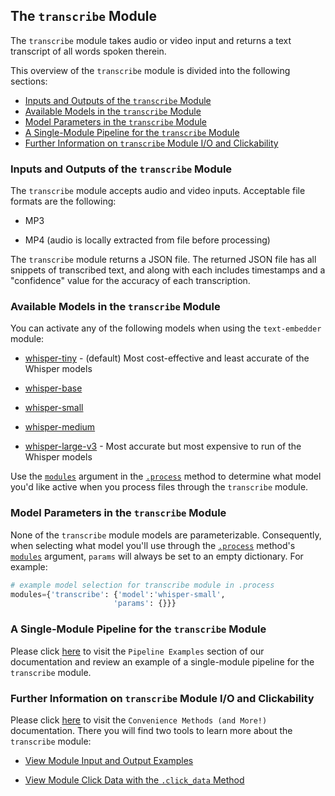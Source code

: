 ## The `transcribe` Module

The `transcribe` module takes audio or video input and returns a text transcript of all words spoken therein.

This overview of the `transcribe` module is divided into the following sections:

- [Inputs and Outputs of the `transcribe` Module](#inputs-and-outputs-of-the-transcribe-module)
- [Available Models in the `transcribe` Module](#available-models-in-the-transcribe-module)
- [Model Parameters in the `transcribe` Module](#model-parameters-in-the-transcribe-Module)
- [A Single-Module Pipeline for the `transcribe` Module](#a-single-module-pipeline-for-the-transcribe-module)
- [Further Information on `transcribe` Module I/O and Clickability](#further-information-on-transcribe-module-i/o-and-clickability)

### Inputs and Outputs of the `transcribe` Module

The `transcribe` module accepts audio and video inputs. Acceptable file formats are the following:

- MP3

- MP4 (audio is locally extracted from file before processing)

The `transcribe` module returns a JSON file. The returned JSON file has all snippets of transcribed text, and along with each includes timestamps and a "confidence" value for the accuracy of each transcription.

### Available Models in the `transcribe` Module

You can activate any of the following models when using the `text-embedder` module:

- [whisper-tiny](https://huggingface.co/openai/whisper-tiny) - (default) Most cost-effective and least accurate of the Whisper models

- [whisper-base](https://huggingface.co/openai/whisper-base)

- [whisper-small](https://huggingface.co/openai/whisper-small)

- [whisper-medium](https://huggingface.co/openai/whisper-medium)

- [whisper-large-v3](https://huggingface.co/openai/whisper-large-v3) - Most accurate but most expensive to run of the Whisper models

Use the [`modules`](../system/parameters_processing_files_through_pipelines/process_method.md#selecting-models-via-the-modules-argument) argument in the [`.process`](../system/parameters_processing_files_through_pipelines/process_method.md) method to determine what model you'd like active when you process files through the `transcribe` module.

### Model Parameters in the `transcribe` Module

None of the `transcribe` module models are parameterizable. Consequently, when selecting what model you'll use through the [`.process`](../system/parameters_processing_files_through_pipelines/process_method.md) method's [`modules`](../system/parameters_processing_files_through_pipelines/process_method.md#selecting-models-via-the-modules-argument) argument, `params` will always be set to an empty dictionary. For example:

```python
# example model selection for transcribe module in .process
modules={'transcribe': {'model':'whisper-small',
                       'params': {}}}
```

### A Single-Module Pipeline for the `transcribe` Module

Please click [here](../examples/single_module_pipelines/single_transcribe.md) to visit the `Pipeline Examples` section of our documentation and review an example of a single-module pipeline for the `transcribe` module.

### Further Information on `transcribe` Module I/O and Clickability

Please click [here](../system/convenience_methods/convenience_methods.md) to visit the `Convenience Methods (and More!)` documentation. There you will find two tools to learn more about the `transcribe` module:

- [View Module Input and Output Examples](../system/convenience_methods/convenience_methods.md#view-module-input-and-output-examples)

- [View Module Click Data with the `.click_data` Method](../system/convenience_methods/convenience_methods.md#view-module-click-data-with-the-.click_data-method)
